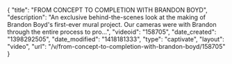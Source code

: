 {
    "title": "FROM CONCEPT TO COMPLETION WITH BRANDON BOYD",
    "description": "An exclusive behind-the-scenes look at the making of Brandon Boyd's first-ever mural project. Our cameras were with Brandon through the entire process to pro...",
    "videoid": "158705",
    "date_created": "1398292505",
    "date_modified": "1418181333",
    "type": "captivate",
    "layout": "video",
    "url": "\/v\/from-concept-to-completion-with-brandon-boyd\/158705"
}